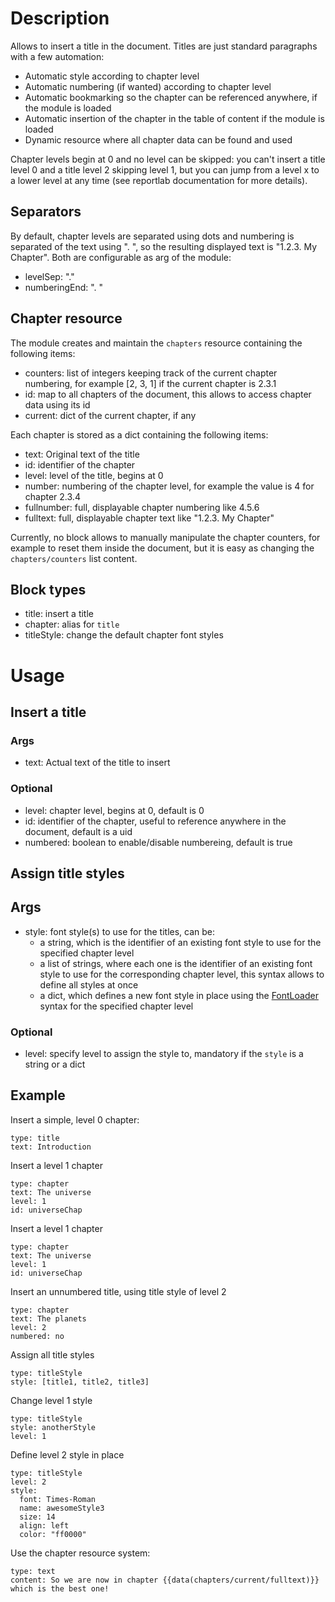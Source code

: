 # Description

Allows to insert a title in the document. Titles are just standard paragraphs with a few automation:

- Automatic style according to chapter level
- Automatic numbering (if wanted) according to chapter level
- Automatic bookmarking so the chapter can be referenced anywhere, if the module is loaded
- Automatic insertion of the chapter in the table of content if the module is loaded
- Dynamic resource where all chapter data can be found and used

Chapter levels begin at 0 and no level can be skipped: you can't insert a title level 0 and a title level 2 skipping level 1, but you can jump from a level x to a lower level at any time (see reportlab documentation for more details).

## Separators
By default, chapter levels are separated using dots and numbering is separated of the text using ". ", so the resulting displayed text is "1.2.3. My Chapter". Both are configurable as arg of the module:
- levelSep: "."
- numberingEnd: ". "

## Chapter resource
The module creates and maintain the `chapters` resource containing the following items:
- counters: list of integers keeping track of the current chapter numbering, for example [2, 3, 1] if the current chapter is 2.3.1
- id: map to all chapters of the document, this allows to access chapter data using its id
- current: dict of the current chapter, if any

Each chapter is stored as a dict containing the following items:
- text: Original text of the title
- id: identifier of the chapter
- level: level of the title, begins at 0
- number: numbering of the chapter level, for example the value is 4 for chapter 2.3.4
- fullnumber: full, displayable chapter numbering like 4.5.6
- fulltext: full, displayable chapter text like "1.2.3. My Chapter"

Currently, no block allows to manually manipulate the chapter counters, for example to reset them inside the document, but it is easy as changing the `chapters/counters` list content.

## Block types
- title: insert a title
- chapter: alias for `title`
- titleStyle: change the default chapter font styles

# Usage
## Insert a title
### Args
- text: Actual text of the title to insert

### Optional
- level: chapter level, begins at 0, default is 0
- id: identifier of the chapter, useful to reference anywhere in the document, default is a uid
- numbered: boolean to enable/disable numbereing, default is true

## Assign title styles
## Args
- style: font style(s) to use for the titles, can be:
  - a string, which is the identifier of an existing font style to use for the specified chapter level
  - a list of strings, where each one is the identifier of an existing font style to use for the corresponding chapter level, this syntax allows to define all styles at once
  - a dict, which defines a new font style in place using the [FontLoader](../FontLoader) syntax for the specified chapter level

### Optional
- level: specify level to assign the style to, mandatory if the `style` is a string or a dict

## Example
Insert a simple, level 0 chapter:
```
type: title
text: Introduction
```

Insert a level 1 chapter
```
type: chapter
text: The universe
level: 1
id: universeChap
```

Insert a level 1 chapter
```
type: chapter
text: The universe
level: 1
id: universeChap
```

Insert an unnumbered title, using title style of level 2
```
type: chapter
text: The planets
level: 2
numbered: no
```

Assign all title styles
```
type: titleStyle
style: [title1, title2, title3]
```

Change level 1 style
```
type: titleStyle
style: anotherStyle
level: 1
```

Define level 2 style in place
```
type: titleStyle
level: 2
style:
  font: Times-Roman
  name: awesomeStyle3
  size: 14
  align: left
  color: "ff0000"
```

Use the chapter resource system:
```
type: text
content: So we are now in chapter {{data(chapters/current/fulltext)}} which is the best one!
```
